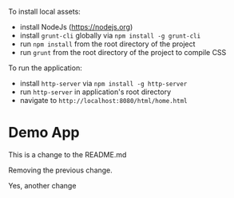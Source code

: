 To install local assets:

* install NodeJs (https://nodejs.org)
* install `grunt-cli` globally via `npm install -g grunt-cli`
* run `npm install` from the root directory of the project
* run `grunt` from the root directory of the project to compile CSS

To run the application:
* install `http-server` via `npm install -g http-server`
* run `http-server` in application's root directory
* navigate to `http://localhost:8080/html/home.html`

# Demo App

This is a change to the README.md

Removing the previous change. 

Yes, another change

